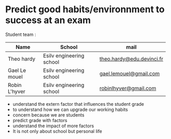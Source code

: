 # Predict good habits/environnment to success at an exam

Student team : 

 | Name | School | mail |
| ----------- | ----------- | ----------- | 
| Theo hardy | Esilv engineering school |theo.hardy@edu.devinci.fr|
| Gael Le mouel | Esilv engineering school | gael.lemouel@gmail.com|
| Robin L'hyver | Esilv engineering school | robinlhyver@gmail.com |

- understand the extern factor that influences the student grade
- to understand how we can upgrade our working habits
- concern because we are students
- predict grade with factors
- understand the impact of more factors
- It is not only about school but personal life
